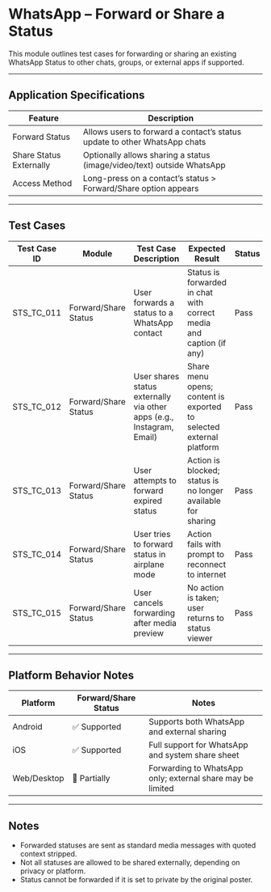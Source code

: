 # WhatsApp – Forward or Share a Status

This module outlines test cases for forwarding or sharing an existing WhatsApp Status to other chats, groups, or external apps if supported.

---

## Application Specifications

| Feature                  | Description                                                                 |
|--------------------------|-----------------------------------------------------------------------------|
| Forward Status           | Allows users to forward a contact’s status update to other WhatsApp chats   |
| Share Status Externally  | Optionally allows sharing a status (image/video/text) outside WhatsApp      |
| Access Method            | Long-press on a contact’s status > Forward/Share option appears             |

---

## Test Cases

| Test Case ID     | Module               | Test Case Description                                                       | Expected Result                                                               | Status | Priority | Notes                                       |
|------------------|----------------------|------------------------------------------------------------------------------|--------------------------------------------------------------------------------|--------|----------|---------------------------------------------|
| STS_TC_011       | Forward/Share Status | User forwards a status to a WhatsApp contact                                | Status is forwarded in chat with correct media and caption (if any)           | Pass   | High     | Applies to images, videos, and text statuses |
| STS_TC_012       | Forward/Share Status | User shares status externally via other apps (e.g., Instagram, Email)       | Share menu opens; content is exported to selected external platform           | Pass   | Medium   | May require storage permission              |
| STS_TC_013       | Forward/Share Status | User attempts to forward expired status                                     | Action is blocked; status is no longer available for sharing                  | Pass   | Medium   |                                             |
| STS_TC_014       | Forward/Share Status | User tries to forward status in airplane mode                               | Action fails with prompt to reconnect to internet                             | Pass   | Medium   |                                             |
| STS_TC_015       | Forward/Share Status | User cancels forwarding after media preview                                 | No action is taken; user returns to status viewer                             | Pass   | Low      |                                             |

---

## Platform Behavior Notes

| Platform       | Forward/Share Status | Notes                                                        |
|----------------|----------------------|--------------------------------------------------------------|
| Android        | ✅ Supported         | Supports both WhatsApp and external sharing                  |
| iOS            | ✅ Supported         | Full support for WhatsApp and system share sheet             |
| Web/Desktop    | 🔸 Partially         | Forwarding to WhatsApp only; external share may be limited   |

---

## Notes

- Forwarded statuses are sent as standard media messages with quoted context stripped.
- Not all statuses are allowed to be shared externally, depending on privacy or platform.
- Status cannot be forwarded if it is set to private by the original poster.

